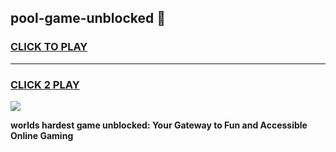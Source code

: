 
## pool-game-unblocked 👋
<h3>
<a href="https://premium.freeplayer.one?title=pool-game-unblocked&ref=14F">CLICK TO PLAY</a></h3>
<hr>

<h3>
<a href="https://premium.freeplayer.one?title=pool-game-unblocked&ref=14F">CLICK 2 PLAY</a>
  
</h3>

<a href="https://premium.freeplayer.one?title=pool-game-unblocked&ref=12F/"><img src="https://clearcache.store/games.png"></a>


**worlds hardest game unblocked: Your Gateway to Fun and Accessible Online Gaming**
